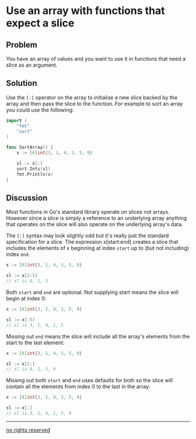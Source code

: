 # Use an array with functions that expect a slice

## Problem

You have an array of values and you want to use it in functions that need a slice as an argument.

## Solution

Use the `[:]` operator on the array to initialise a new slice backed by the array and then pass the slice to the function. For example to sort an array you could use the following:

```Go
import (
	"fmt"
	"sort"
)

func SortArray() {
	x := [6]int{3, 1, 4, 1, 5, 9}

	sl := x[:]
	sort.Ints(sl)
	fmt.Println(x)
}
```

## Discussion

Most functions in Go's standard library operate on slices not arrays. However since a slice is simply a reference to an underlying array anything that operates on the slice will also operate on the underlying array's data.

The `[:]` syntax may look slightly odd but it's really just the standard specification for a slice. The expression x[start:end] creates a slice that includes the elements of x beginning at index `start` up to (but not including) index `end`.

```Go
x := [6]int{3, 1, 4, 1, 5, 9}

sl := x[2:5]
// sl is 4, 1, 5
```

Both `start` and `end` are optional. Not supplying start means the slice will begin at index 0:

```Go
x := [6]int{3, 1, 4, 1, 5, 9}

sl := x[:5]
// sl is 3, 1, 4, 1, 5
```

Missing out `end` means the slice will include all the array's elements from the start to the last element:

```Go
x := [6]int{3, 1, 4, 1, 5, 9}

sl := x[2:]
// sl is 4, 1, 5, 9
```

Missing out both `start` and `end` uses defaults for both so the slice will contain all the elements from index 0 to the last in the array:

```Go
x := [6]int{3, 1, 4, 1, 5, 9}

sl := x[:]
// sl is 3, 1, 4, 1, 5, 9
```

----
[no rights reserved](http://creativecommons.org/publicdomain/zero/1.0/)


